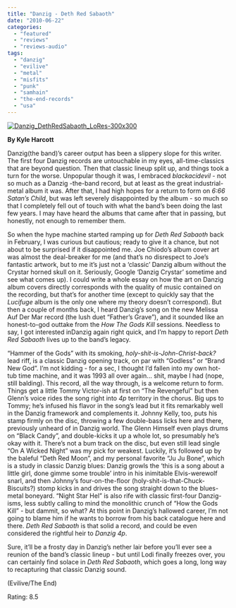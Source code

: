 ```yaml
---
title: "Danzig - Deth Red Sabaoth"
date: "2010-06-22"
categories: 
  - "featured"
  - "reviews"
  - "reviews-audio"
tags: 
  - "danzig"
  - "evilive"
  - "metal"
  - "misfits"
  - "punk"
  - "samhain"
  - "the-end-records"
  - "usa"
---
```


[![Danzig_DethRedSabaoth_LoRes-300x300](http://www.hellbound.ca/wp-content/uploads/2010/06/Danzig_DethRedSabaoth_LoRes-300x300.jpg "Danzig_DethRedSabaoth_LoRes-300x300")](http://www.hellbound.ca/wp-content/uploads/2010/06/Danzig_DethRedSabaoth_LoRes-300x300.jpg)

**By Kyle Harcott**

Danzig(the band)’s career output has been a slippery slope for this writer. The first four Danzig records are untouchable in my eyes, all-time-classics that are beyond question. Then that classic lineup split up, and things took a turn for the worse. Unpopular though it was, I embraced _blackacidevil_ - not so much as a Danzig -the-band record, but at least as the great industrial-metal album it was. After that, I had high hopes for a return to form on _6:66 Satan’s Child_, but was left severely disappointed by the album - so much so that I completely fell out of touch with what the band’s been doing the last few years. I may have heard the albums that came after that in passing, but honestly, not enough to remember them.

So when the hype machine started ramping up for _Deth Red Sabaoth_ back in February, I was curious but cautious; ready to give it a chance, but not about to be surprised if it disappointed me. Joe Chiodo’s album cover art was almost the deal-breaker for me (and that’s no disrespect to Joe’s fantastic artwork, but to me it’s just not a ‘classic’ Danzig album without the Crystar horned skull on it. Seriously, Google ‘Danzig Crystar’ sometime and see what comes up). I could write a whole essay on how the art on Danzig album covers directly corresponds with the quality of music contained on the recording, but that’s for another time (except to quickly say that the _Lucifuge_ album is the only one where my theory doesn’t correspond). But then a couple of months back, I heard Danzig’s song on the new Melissa Auf Der Mar record (the lush duet “Father’s Grave”), and it sounded like an honest-to-god outtake from the _How The Gods Kill_ sessions. Needless to say, I got interested inDanzig again right quick, and I’m happy to report _Deth Red Sabaoth_ lives up to the band’s legacy.

“Hammer of the Gods” with its smoking, _holy-shit-is-John-Christ-back?_ lead riff, is a classic Danzig opening track, on par with “Godless” or “Brand New God”. I’m not kidding - for a sec, I thought I’d fallen into my own hot-tub time machine, and it was 1993 all over again... shit, maybe I had (nope, still balding). This record, all the way through, is a welcome return to form. Things get a little Tommy Victor-ish at first on “The Revengeful” but then Glenn’s voice rides the song right into _4p_ territory in the chorus. Big ups to Tommy; he’s infused his flavor in the song’s lead but it fits remarkably well in the Danzig framework and complements it. Johnny Kelly, too, puts his stamp firmly on the disc, throwing a few double-bass licks here and there, previously unheard of in Danzig world. The Glenn Himself even plays drums on “Black Candy”, and double-kicks it up a whole lot, so presumably he’s okay with it. There’s not a bum track on the disc, but even still lead single “On A Wicked Night” was my pick for weakest. Luckily, it’s followed up by the baleful “Deth Red Moon”, and my personal favorite “Ju Ju Bone”, which is a study in classic Danzig blues: Danzig growls the ‘this is a song about a little girl, done gimme some trouble’ intro in his inimitable Elvis-werewolf snarl, and then Johnny’s four-on-the-floor (holy-shit-is-that-Chuck-Biscuits?) stomp kicks in and drives the song straight down to the blues-metal boneyard. “Night Star Hel” is also rife with classic first-four Danzig-isms, less subtly calling to mind the monolithic crunch of “How the Gods Kill” - but dammit, so what? At this point in Danzig’s hallowed career, I’m not going to blame him if he wants to borrow from his back catalogue here and there. _Deth Red Sabaoth_ is that solid a record, and could be even considered the rightful heir to _Danzig 4p_.

Sure, it’ll be a frosty day in Danzig’s nether lair before you’ll ever see a reunion of the band’s classic lineup - but until Lodi finally freezes over, you can certainly find solace in _Deth Red Sabaoth_, which goes a long, long way to recapturing that classic Danzig sound.

(Evilive/The End)

Rating: 8.5
